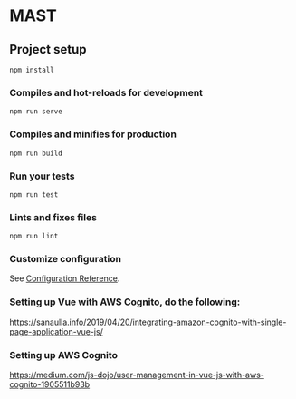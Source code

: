 # MAST

## Project setup
```
npm install
```

### Compiles and hot-reloads for development
```
npm run serve
```

### Compiles and minifies for production
```
npm run build
```

### Run your tests
```
npm run test
```

### Lints and fixes files
```
npm run lint
```

### Customize configuration
See [Configuration Reference](https://cli.vuejs.org/config/).

### Setting up Vue with AWS Cognito, do the following:
https://sanaulla.info/2019/04/20/integrating-amazon-cognito-with-single-page-application-vue-js/

### Setting up AWS Cognito
https://medium.com/js-dojo/user-management-in-vue-js-with-aws-cognito-1905511b93b